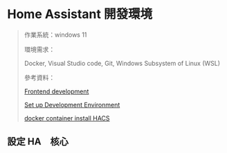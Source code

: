 # Home Assistant 開發環境

> 作業系統：windows 11
>
> 環境需求：
>
> Docker,
> Visual Studio code,
> Git,
> Windows Subsystem of Linux (WSL)
>
> 參考資料：
>
> [Frontend development](https://developers.home-assistant.io/docs/frontend/development/)
>
> [Set up Development Environment](https://developers.home-assistant.io/docs/development_environment/)
>
> [docker container install HACS](https://zhuanlan.zhihu.com/p/400985801)

## 設定 HA　核心




